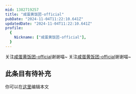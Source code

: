 ```yaml
---
mid: 1382719257
title: "咸蛋黄饭团-official"
pubDate: "2024-11-04T11:22:10.641Z"
updatedDate: "2024-11-04T11:22:10.641Z"
profile:
  {
    Nickname: ["咸蛋黄饭团-official"],
  }
---
```


关注[咸蛋黄饭团-official](https://space.bilibili.com/1382719257)谢谢喵~ 关注[咸蛋黄饭团-official](https://space.bilibili.com/1382719257)谢谢喵~

## 此条目有待补充
你可以在[这里](https://github.com/Yuhanawa/VTuber.ICU/edit/master/src/content/v/咸蛋黄饭团-official/index.md)编辑本文
